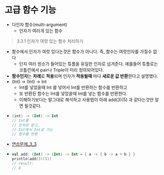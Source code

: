 고급 함수 기능
===
* 다인자 함수(multi-argument)
  * 인자가 여러개 있는 함수
  
> 3.3.1 인자가 여럿 있는 함수 처리하기
* 함수에서 인자가 여럿 있다는것은 함수가 아니다. 즉, 함수는 여럿인자를 가질수 없다
  * 단지 여러 원소가 들어있는 튜플을 유일한 인자로 넘겨준다. 예를들어 튜플로는 코틀린에서 pair나 Triple이 미리 정의되어있다.
* **함수인자**는 **차례**로 **적용**되며 인자가 **적용될때** 마다 **새로운 값 반환**한다고 설명했다.
* (Int) -> (Int) -> Int
  * Int를 넣었을때 Int 를 넣어서 Int를 반환하는 함수를 반환하고
  * 또 반환된 함수는 Int를 넣었을때 Int를  넣는 함수를 반환한다.
  * 이해하기보다는 말그대로 해석하고 사용법이 아래 add(3)(5) 과 같다는것만 알면 될것같다.
* ```kotlin
  (int) -> (Int) -> Int 
  // Int를
  // 인자로 받고, 
  // Int에서 Int로 가는
  // 함수를 반환
* [연습문제_3_3](https://github.com/sdk0213/Knowledge-Storage/blob/master/kotlin/kotlin%20with%20safe%20Programming/exam/exam_3_3.md)
* ```kotlin
  val add: (Int) -> (Int) -> Int = { a -> { b -> a + b } }
  println(add(3)(5))
  // result:
  // 8
  
  
